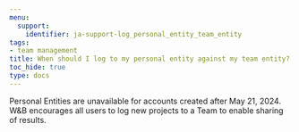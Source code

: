 ```yaml
---
menu:
  support:
    identifier: ja-support-log_personal_entity_team_entity
tags:
- team management
title: When should I log to my personal entity against my team entity?
toc_hide: true
type: docs
---
```


Personal Entities are unavailable for accounts created after May 21, 2024. W&B encourages all users to log new projects to a Team to enable sharing of results.